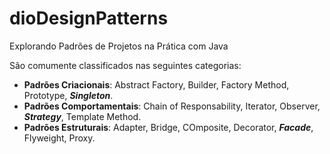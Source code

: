 # dioDesignPatterns
Explorando Padrões de Projetos na Prática com Java

São comumente classificados nas seguintes categorias:
 - **Padrões Criacionais**: Abstract Factory, Builder, Factory Method, Prototype, ***Singleton***.
 - **Padrões Comportamentais**: Chain of Responsability, Iterator, Observer, ***Strategy***, Template Method.
 - **Padrões Estruturais**: Adapter, Bridge, COmposite, Decorator, ***Facade***, Flyweight, Proxy.
 

